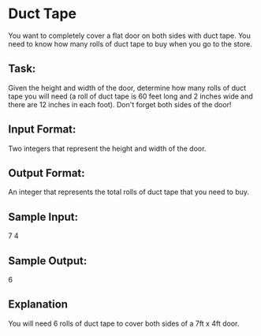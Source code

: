 # Duct Tape

You want to completely cover a flat door on both sides with duct tape. You need to know how many rolls of duct tape to buy when you go to the store.

## Task: 
Given the height and width of the door, determine how many rolls of duct tape you will need (a roll of duct tape is 60 feet long and 2 inches wide and there are 12 inches in each foot). Don't forget both sides of the door!

## Input Format: 
Two integers that represent the height and width of the door.

## Output Format: 
An integer that represents the total rolls of duct tape that you need to buy.

## Sample Input: 
7
4

## Sample Output: 
6

## Explanation
You will need 6 rolls of duct tape to cover both sides of a 7ft x 4ft door.
